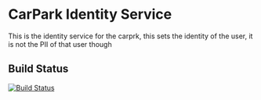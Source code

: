 # CarPark Identity Service

This is the identity service for the carprk, this sets the identity of the user, it is not the PII of that user though

## Build Status
[![Build Status](https://cloud.drone.io/api/badges/carprks/identity/status.svg)](https://cloud.drone.io/carprks/identity)

